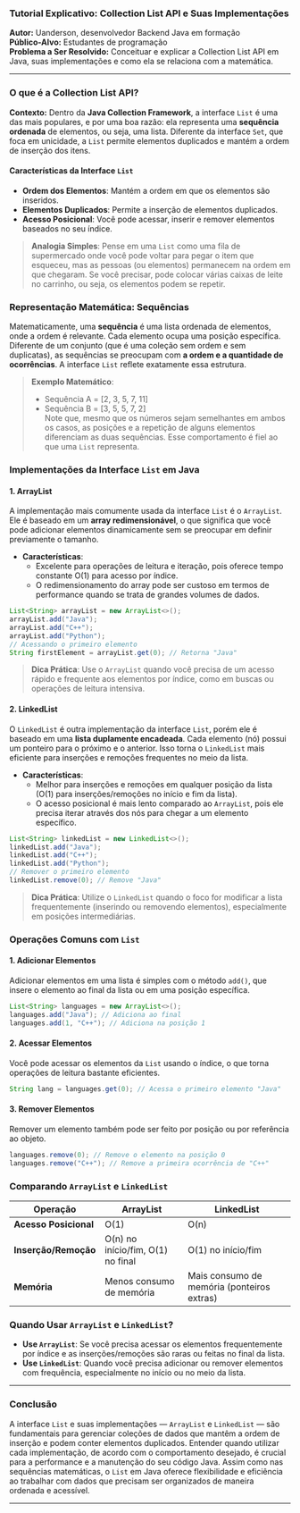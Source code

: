 ### Tutorial Explicativo: Collection List API e Suas Implementações

**Autor:** Uanderson, desenvolvedor Backend Java em formação  
**Público-Alvo:** Estudantes de programação  
**Problema a Ser Resolvido:** Conceituar e explicar a Collection List API em Java, suas implementações e como ela se relaciona com a matemática.

---

### O que é a Collection List API?

**Contexto:** Dentro da **Java Collection Framework**, a interface `List` é uma das mais populares, e por uma boa razão: ela representa uma **sequência ordenada** de elementos, ou seja, uma lista. Diferente da interface `Set`, que foca em unicidade, a `List` permite elementos duplicados e mantém a ordem de inserção dos itens.

#### Características da Interface `List`

- **Ordem dos Elementos**: Mantém a ordem em que os elementos são inseridos.
- **Elementos Duplicados**: Permite a inserção de elementos duplicados.
- **Acesso Posicional**: Você pode acessar, inserir e remover elementos baseados no seu índice.

> **Analogia Simples**: Pense em uma `List` como uma fila de supermercado onde você pode voltar para pegar o item que esqueceu, mas as pessoas (ou elementos) permanecem na ordem em que chegaram. Se você precisar, pode colocar várias caixas de leite no carrinho, ou seja, os elementos podem se repetir.

### Representação Matemática: Sequências

Matematicamente, uma **sequência** é uma lista ordenada de elementos, onde a ordem é relevante. Cada elemento ocupa uma posição específica. Diferente de um conjunto (que é uma coleção sem ordem e sem duplicatas), as sequências se preocupam com **a ordem e a quantidade de ocorrências**. A interface `List` reflete exatamente essa estrutura.

> **Exemplo Matemático**:  
>
> - Sequência A = [2, 3, 5, 7, 11]  
> - Sequência B = [3, 5, 5, 7, 2]  
> Note que, mesmo que os números sejam semelhantes em ambos os casos, as posições e a repetição de alguns elementos diferenciam as duas sequências. Esse comportamento é fiel ao que uma `List` representa.

### Implementações da Interface `List` em Java

#### 1. **ArrayList**

A implementação mais comumente usada da interface `List` é o `ArrayList`. Ele é baseado em um **array redimensionável**, o que significa que você pode adicionar elementos dinamicamente sem se preocupar em definir previamente o tamanho.

- **Características**:
  - Excelente para operações de leitura e iteração, pois oferece tempo constante O(1) para acesso por índice.
  - O redimensionamento do array pode ser custoso em termos de performance quando se trata de grandes volumes de dados.

```java
List<String> arrayList = new ArrayList<>();
arrayList.add("Java");
arrayList.add("C++");
arrayList.add("Python");
// Acessando o primeiro elemento
String firstElement = arrayList.get(0); // Retorna "Java"
```

> **Dica Prática**: Use o `ArrayList` quando você precisa de um acesso rápido e frequente aos elementos por índice, como em buscas ou operações de leitura intensiva.

#### 2. **LinkedList**

O `LinkedList` é outra implementação da interface `List`, porém ele é baseado em uma **lista duplamente encadeada**. Cada elemento (nó) possui um ponteiro para o próximo e o anterior. Isso torna o `LinkedList` mais eficiente para inserções e remoções frequentes no meio da lista.

- **Características**:
  - Melhor para inserções e remoções em qualquer posição da lista (O(1) para inserções/remoções no início e fim da lista).
  - O acesso posicional é mais lento comparado ao `ArrayList`, pois ele precisa iterar através dos nós para chegar a um elemento específico.

```java
List<String> linkedList = new LinkedList<>();
linkedList.add("Java");
linkedList.add("C++");
linkedList.add("Python");
// Remover o primeiro elemento
linkedList.remove(0); // Remove "Java"
```

> **Dica Prática**: Utilize o `LinkedList` quando o foco for modificar a lista frequentemente (inserindo ou removendo elementos), especialmente em posições intermediárias.

### Operações Comuns com `List`

#### 1. **Adicionar Elementos**

Adicionar elementos em uma lista é simples com o método `add()`, que insere o elemento ao final da lista ou em uma posição específica.

```java
List<String> languages = new ArrayList<>();
languages.add("Java"); // Adiciona ao final
languages.add(1, "C++"); // Adiciona na posição 1
```

#### 2. **Acessar Elementos**

Você pode acessar os elementos da `List` usando o índice, o que torna operações de leitura bastante eficientes.

```java
String lang = languages.get(0); // Acessa o primeiro elemento "Java"
```

#### 3. **Remover Elementos**

Remover um elemento também pode ser feito por posição ou por referência ao objeto.

```java
languages.remove(0); // Remove o elemento na posição 0
languages.remove("C++"); // Remove a primeira ocorrência de "C++"
```

### Comparando `ArrayList` e `LinkedList`

| **Operação**         | **ArrayList**                     | **LinkedList**                    |
|----------------------|-----------------------------------|-----------------------------------|
| **Acesso Posicional** | O(1)                             | O(n)                             |
| **Inserção/Remoção**  | O(n) no início/fim, O(1) no final | O(1) no início/fim                |
| **Memória**           | Menos consumo de memória          | Mais consumo de memória (ponteiros extras) |

### Quando Usar `ArrayList` e `LinkedList`?

- **Use `ArrayList`**: Se você precisa acessar os elementos frequentemente por índice e as inserções/remoções são raras ou feitas no final da lista.
- **Use `LinkedList`**: Quando você precisa adicionar ou remover elementos com frequência, especialmente no início ou no meio da lista.

---

### Conclusão

A interface `List` e suas implementações — `ArrayList` e `LinkedList` — são fundamentais para gerenciar coleções de dados que mantêm a ordem de inserção e podem conter elementos duplicados. Entender quando utilizar cada implementação, de acordo com o comportamento desejado, é crucial para a performance e a manutenção do seu código Java. Assim como nas sequências matemáticas, o `List` em Java oferece flexibilidade e eficiência ao trabalhar com dados que precisam ser organizados de maneira ordenada e acessível.

---
